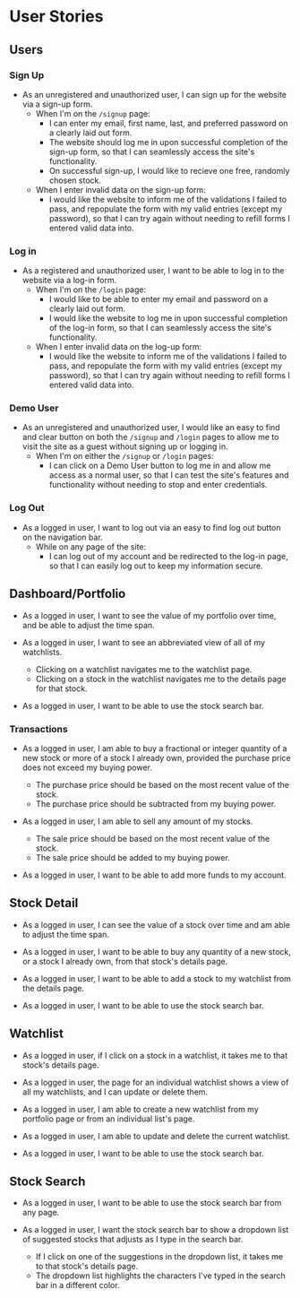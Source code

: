 # User Stories

## Users

### Sign Up
* As an unregistered and unauthorized user, I can sign up for the website via a sign-up form.
    * When I'm on the `/signup` page:
        * I can enter my email, first name, last, and preferred password on a clearly laid out form.
        * The website should log me in upon successful completion of the sign-up form, so that I can seamlessly access the site's functionality.
        * On successful sign-up, I would like to recieve one free, randomly chosen stock.
    * When I enter invalid data on the sign-up form:
        * I would like the website to inform me of the validations I failed to pass, and repopulate the form with my valid entries (except my password), so that I can try again without needing to refill forms I entered valid data into.

### Log in

* As a registered and unauthorized user, I want to be able to log in to the website via a log-in form.
  * When I'm on the `/login` page:
    * I would like to be able to enter my email and password on a clearly laid out form.
    * I would like the website to log me in upon successful completion of the log-in form, so that I can seamlessly access the site's functionality.
  * When I enter invalid data on the log-up form:
    * I would like the website to inform me of the validations I failed to pass, and repopulate the form with my valid entries (except my password), so that I can try again without needing to refill forms I entered valid data into.

### Demo User

* As an unregistered and unauthorized user, I would like an easy to find and clear button on both the `/signup` and `/login` pages to allow me to visit the site as a guest without signing up or logging in.
  * When I'm on either the `/signup` or `/login` pages:
    * I can click on a Demo User button to log me in and allow me access as a normal user, so that I can test the site's features and functionality without needing to stop and enter credentials.

### Log Out

* As a logged in user, I want to log out via an easy to find log out button on the navigation bar.
  * While on any page of the site:
    * I can log out of my account and be redirected to the log-in page, so that I can easily log out to keep my information secure.

## Dashboard/Portfolio

* As a logged in user, I want to see the value of my portfolio over time, and be able to adjust the time span.

* As a logged in user, I want to see an abbreviated view of all of my watchlists.
    * Clicking on a watchlist navigates me to the watchlist page.
    * Clicking on a stock in the watchlist navigates me to the details page for that stock.

* As a logged in user, I want to be able to use the stock search bar.

### Transactions

* As a logged in user, I am able to buy a fractional or integer quantity of a new stock or more of a stock I already own, provided the purchase price does not exceed my buying power.
    * The purchase price should be based on the most recent value of the stock.
    * The purchase price should be subtracted from my buying power.

* As a logged in user, I am able to sell any amount of my stocks.
    * The sale price should be based on the most recent value of the stock.
    * The sale price should be added to my buying power.

* As a logged in user, I want to be able to add more funds to my account.

## Stock Detail

* As a logged in user, I can see the value of a stock over time and am able to adjust the time span.

* As a logged in user, I want to be able to buy any quantity of a new stock, or a stock I already own, from that stock's details page.

* As a logged in user, I want to be able to add a stock to my watchlist from the details page.

* As a logged in user, I want to be able to use the stock search bar.

## Watchlist
* As a logged in user, if I click on a stock in a watchlist, it takes me to that stock's details page.

* As a logged in user, the page for an individual watchlist shows a view of all my watchlists, and I can update or delete them.

* As a logged in user, I am able to create a new watchlist from my portfolio page or from an individual list's page.

* As a logged in user, I am able to update and delete the current watchlist.

* As a logged in user, I want to be able to use the stock search bar.

## Stock Search
* As a logged in user, I want to be able to use the stock search bar from any page.

* As a logged in user, I want the stock search bar to show a dropdown list of suggested stocks that adjusts as I type in the search bar.
  * If I click on one of the suggestions in the dropdown list, it takes me to that stock's details page.
  * The dropdown list highlights the characters I've typed in the search bar in a different color.
